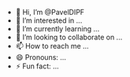 - 👋 Hi, I’m @PavelDIPF
- 👀 I’m interested in ...
- 🌱 I’m currently learning ...
- 💞️ I’m looking to collaborate on ...
- 📫 How to reach me ...
- 😄 Pronouns: ...
- ⚡ Fun fact: ...

<!---
PavelDIPF/PavelDIPF is a ✨ special ✨ repository because its `README.md` (this file) appears on your GitHub profile.
You can click the Preview link to take a look at your changes.
--->
